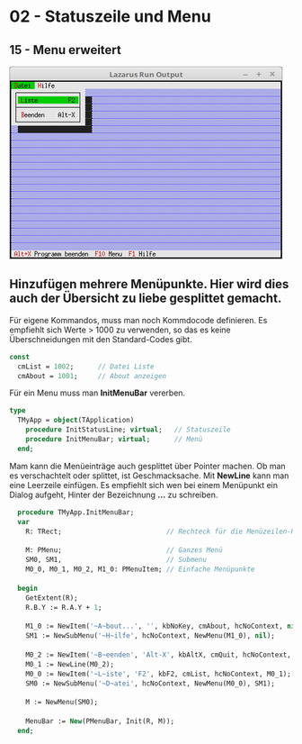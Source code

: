 # 02 - Statuszeile und Menu
## 15 - Menu erweitert

![image.png](image.png)

Hinzufügen mehrere Menüpunkte.
Hier wird dies auch der Übersicht zu liebe gesplittet gemacht.
---
Für eigene Kommandos, muss man noch Kommdocode definieren.
Es empfiehlt sich Werte &gt; 1000 zu verwenden, so das es keine Überschneidungen mit den Standard-Codes gibt.

```pascal
const
  cmList = 1002;      // Datei Liste
  cmAbout = 1001;     // About anzeigen
```

Für ein Menu muss man <b>InitMenuBar</b> vererben.

```pascal
type
  TMyApp = object(TApplication)
    procedure InitStatusLine; virtual;   // Statuszeile
    procedure InitMenuBar; virtual;      // Menü
  end;
```

Mam kann die Menüeinträge auch gesplittet über Pointer machen.
Ob man es verschachtelt oder splittet, ist Geschmacksache.
Mit <b>NewLine</b> kann man eine Leerzeile einfügen.
Es empfiehlt sich wen bei einem Menüpunkt ein Dialog aufgeht, Hinter der Bezeichnung <b>...</b> zu schreiben.

```pascal
  procedure TMyApp.InitMenuBar;
  var
    R: TRect;                          // Rechteck für die Menüzeilen-Position.

    M: PMenu;                          // Ganzes Menü
    SM0, SM1,                          // Submenu
    M0_0, M0_1, M0_2, M1_0: PMenuItem; // Einfache Menüpunkte

  begin
    GetExtent(R);
    R.B.Y := R.A.Y + 1;

    M1_0 := NewItem('~A~bout...', '', kbNoKey, cmAbout, hcNoContext, nil);
    SM1 := NewSubMenu('~H~ilfe', hcNoContext, NewMenu(M1_0), nil);

    M0_2 := NewItem('~B~eenden', 'Alt-X', kbAltX, cmQuit, hcNoContext, nil);
    M0_1 := NewLine(M0_2);
    M0_0 := NewItem('~L~iste', 'F2', kbF2, cmList, hcNoContext, M0_1);
    SM0 := NewSubMenu('~D~atei', hcNoContext, NewMenu(M0_0), SM1);

    M := NewMenu(SM0);

    MenuBar := New(PMenuBar, Init(R, M));
  end;
```


